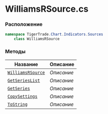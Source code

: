 
# WilliamsRSource.cs
### Расположение
```csharp
namespace TigerTrade.Chart.Indicators.Sources  
    class WilliamsRSource
```

### Методы
| Название | Описание |
| --- | --- |
| [`WilliamsRSource`](./Методы/WilliamsRSource.md) | *Описание* |
| [`GetSeriesList`](./Методы/GetSeriesList.md) | *Описание* |
| [`GetSeries`](./Методы/GetSeries.md) | *Описание* |
| [`CopySettings`](./Методы/CopySettings.md) | *Описание* |
| [`ToString`](./Методы/ToString.md) | *Описание* |
